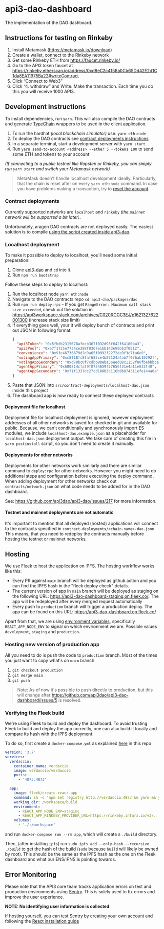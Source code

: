 # api3-dao-dashboard

The implementation of the DAO dashboard.

## Instructions for testing on Rinkeby

1. Install Metamask (https://metamask.io/download)
2. Create a wallet, connect to the Rinkeby network
3. Get some Rinkeby ETH from https://faucet.rinkeby.io/
4. Go to the API3 token faucet at https://rinkeby.etherscan.io/address/0xd8eC2c4158a0Cb65Dd42E2d1C1da8EA11975Ba22#writeContract
5. Click “Connect to Web3”
6. Click “4. withdraw” and Write. Make the transaction. Each time you do this you will receive 1000 API3.

## Development instructions

To install dependencies, run `yarn`. This will also compile the DAO contracts and generate
[TypeChain](https://github.com/ethereum-ts/TypeChain) wrappers to be used in the client application.

1. To run the hardhat _(local blockchain simulator)_ use: `yarn eth:node`
2. To deploy the DAO contracts see [contract deployments instructions](#contract-deployments)
3. In a separate terminal, start a development server with `yarn start`
4. Run `yarn send-to-account <address> --ether 5 --tokens 100` to send some ETH and tokens to your account

_(If connecting to a public testnet like Ropsten or Rinkeby, you can simply run `yarn start` and switch your Metamask
network)_

> MetaMask doesn't handle localhost development ideally. Particularly, that the chain is reset after on every `yarn eth:node` command. In case you have problems making a transaction, try to [reset the
> account](https://metamask.zendesk.com/hc/en-us/articles/360015488891-How-to-reset-your-wallet).

### Contract deployments

Currently supported networks are `localhost` and `rinkeby` _(the `mainnet` network will be supported a bit later)_.

Unfortunately, aragon DAO contracts are not deployed easily. The easiest solution is to compile [using the script
created inside api3-dao](https://github.com/api3dao/api3-dao/blob/develop/packages/dao/scripts/deploy.js).

### Localhost deployment

To make it possible to deploy to localhost, you'll need some initial preparation:

1. Clone [api3-dao](https://github.com/api3dao/api3-dao) and `cd` into it.
2. Run `npm run bootstrap`

Follow these steps to deploy to localhost:

1. Run the localhost node `yarn eth:node`
2. Navigate to the DAO contracts repo `cd api3-dao/packages/dao`
3. Run `npm run deploy:rpc` - If you get `RangeError: Maximum call stack size exceeded`, check out the solution in
   https://api3workspace.slack.com/archives/C020RCCC3EJ/p1621327622001300 (increase stack size limit)
4. If everything goes well, your it will deploy bunch of contracts and print out JSON in following format:
   ```json
   {
     "api3Token": "0x5fbdb2315678afecb367f032d93f642f64180aa3",
     "api3Pool": "0xe7f1725e7734ce288f8367e1bb143e90bb3f0512",
     "convenience": "0x9fe46736679d2d9a65f0992f2272de9f3c7fa6e0",
     "votingAppPrimary": "0xc8f18fc8faf682ce4b27124a4ab7f976ab10292f",
     "votingAppSecondary": "0xd78bc0f7cdbb88eba36eed08c1152f80fbebbbce",
     "agentAppPrimary": "0x600214cfaf9f0734659f57656f31e4a11e833f40",
     "agentAppSecondary": "0x71f1337dc27cd188b3c116b0b874311efe144a0a"
   }
   ```
5. Paste that JSON into `src/contract-deployments/localhost-dao.json` inside this project
6. The dashboard app is now ready to connect these deployed contracts

#### Deployment file for localhost

Deployment file for localhost deployment is ignored, however deployment addresses of all other networks is saved for
checked in git and available for public. Because, we can't conditionally and synchronously import ES modules, we include
`localhost-dao.example.json` as a placeholder for `localhost-dao.json` deployment output. We take care of creating this
file in `yarn postinstall` script, so you don't need to create it manually.

#### Deployments for other networks

Deployments for other networks work similarly and there are similar command to `deploy:rpc` for other networks. However
you might need to do additional steps and configuration before executing the deploy command. When adding deployment for
other networks check out `contracts/network.json` on what code needs to be added for in the DAO dashboard.

See: https://github.com/api3dao/api3-dao/issues/217 for more information.

#### Testnet and mainnet deployments are not automatic

It's important to mention that all deployed (hosted) applications will connect to the contracts specified in
`contract-deployments/<chain-name>-dao.json`. This means, that you need to redeploy the contracts manually before
hosting the testnet or mainnet networks.

## Hosting

We use [Fleek](https://fleek.co/) to host the application on IPFS. The hosting workflow works like this:

- Every PR against `main` branch will be deployed as github action and you can find the IPFS hash in the "fleek deploy
  check" details.
- The current version of app in `main` branch will be deployed as staging on the following URL:
  https://api3-dao-dashboard-staging.on.fleek.co/. The app will be redeployed after every merged request automatically
- Every push to `production` branch will trigger a production deploy. The app can be found on this URL:
  https://api3-dao-dashboard.on.fleek.co/

Apart from that, we are using [environment
variables](https://create-react-app.dev/docs/adding-custom-environment-variables/), specifically `REACT_APP_NODE_ENV` to
signal on which environment we are. Possible values `development`, `staging` and `production`.

### Hosting new version of production app

All you need to do is push the code to `production` branch. Most of the times you just want to copy what's on `main`
branch:

1. `git checkout production`
2. `git merge main`
3. `git push`

> Note: As of now it's possible to push directly to production, but this will change after
> https://github.com/api3dao/api3-dao-dashboard/issues/5 is resolved.

### Verifying the Fleek build

We're using Fleek to build and deploy the dashboard.
To avoid trusting Fleek to build and deploy the app correctly, one can also build it locally and compare its hash with the IPFS deployment.

To do so, first create a `docker-compose.yml` as explained [here](https://docs.fleek.co/hosting/site-deployment/#testing-deployments-locally) in this repo

```yml
version: '3.7'
services:
  verdaccio:
    container_name: verdaccio
    image: verdaccio/verdaccio
    ports:
      - '4873:4873'

  app:
    image: fleek/create-react-app
    command: sh -c 'npm set registry http://verdaccio:4873 && yarn && yarn build'
    working_dir: /workspace/build
    environment:
      - REACT_APP_NODE_ENV=staging
      - REACT_APP_RINKEBY_PROVIDER_URL=https://rinkeby.infura.io/v3/...
    volumes:
      - './:/workspace'
```

and run `docker-compose run --rm app`, which will create a `./build` directory.

Then, (after installing `ipfs`) run `sudo ipfs add --only-hash --recursive ./build` to get the hash of the build (`sudo` because `build` will likely be owned by root).
This should be the same as the IPFS hash as the one on the Fleek dashboard and what our ENS/IPNS is pointing towards.

## Error Monitoring

Please note that the API3 core team tracks application errors on test and production environments using [Sentry](https://sentry.io). This is solely used to fix errors and improve the user experience.

**NOTE: No identifying user information is collected**

If hosting yourself, you can test Sentry by creating your own account and following the [React installation guide](https://docs.sentry.io/platforms/javascript/guides/react/)
